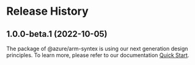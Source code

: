 # Release History
    
## 1.0.0-beta.1 (2022-10-05)

The package of @azure/arm-syntex is using our next generation design principles. To learn more, please refer to our documentation [Quick Start](https://aka.ms/js-track2-quickstart).
